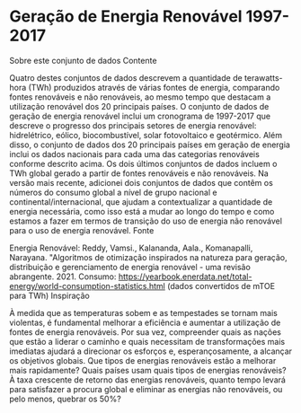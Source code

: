 # Geração de Energia Renovável 1997-2017

Sobre este conjunto de dados
Contente

Quatro destes conjuntos de dados descrevem a quantidade de terawatts-hora (TWh) produzidos através de várias fontes de energia, comparando fontes renováveis e não renováveis, ao mesmo tempo que destacam a utilização renovável dos 20 principais países. O conjunto de dados de geração de energia renovável inclui um cronograma de 1997-2017 que descreve o progresso dos principais setores de energia renovável: hidrelétrico, eólico, biocombustível, solar fotovoltaico e geotérmico. Além disso, o conjunto de dados dos 20 principais países em geração de energia inclui os dados nacionais para cada uma das categorias renováveis conforme descrito acima. Os dois últimos conjuntos de dados incluem o TWh global gerado a partir de fontes renováveis e não renováveis.
Na versão mais recente, adicionei dois conjuntos de dados que contêm os números do consumo global a nível de grupo nacional e continental/internacional, que ajudam a contextualizar a quantidade de energia necessária, como isso está a mudar ao longo do tempo e como estamos a fazer em termos de transição do uso de energia não renovável para o uso de energia renovável.
Fonte

Energia Renovável: Reddy, Vamsi., Kalananda, Aala., Komanapalli, Narayana. "Algoritmos de otimização inspirados na natureza para geração, distribuição e gerenciamento de energia renovável - uma revisão abrangente. 2021.
Consumo: https://yearbook.enerdata.net/total-energy/world-consumption-statistics.html (dados convertidos de mTOE para TWh)
Inspiração

À medida que as temperaturas sobem e as tempestades se tornam mais violentas, é fundamental melhorar a eficiência e aumentar a utilização de fontes de energia renováveis. Por sua vez, compreender quais as nações que estão a liderar o caminho e quais necessitam de transformações mais imediatas ajudará a direcionar os esforços e, esperançosamente, a alcançar os objetivos globais.
Que tipos de energias renováveis estão a melhorar mais rapidamente? Quais países usam quais tipos de energias renováveis? À taxa crescente de retorno das energias renováveis, quanto tempo levará para satisfazer a procura global e eliminar as energias não renováveis, ou pelo menos, quebrar os 50%?
